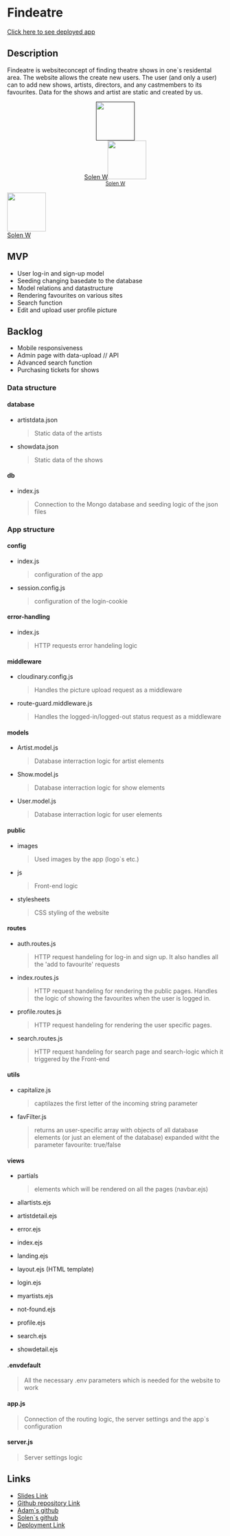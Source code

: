 # Findeatre

[Click here to see deployed app](https://findeatre.adaptable.app/)

## Description

Findeatre is websiteconcept of finding theatre shows in one`s residental area. The website allows the create new users. The user (and only a user) can to add new shows, artists, directors, and any castmembers to its favourites. Data for the shows and artist are static and created by us.

[<p align="center"><img src="https://github.com/solenwa.png" width="90px;"/><br /><sub><a href="https://github.com/solenwa">Solen W</a></sub><img src="https://github.com/aturike.png" width="90px;"/><br /><sub><a href="https://github.com/aturike">Solen W</a></sub></p>]()

[<img src="https://github.com/aturike.png" width="90px;"/><br /><sub><a href="https://github.com/aturike">Solen W</a></sub>](https://github.com/aturike)

## MVP

- User log-in and sign-up model
- Seeding changing basedate to the database
- Model relations and datastructure
- Rendering favourites on various sites
- Search function
- Edit and upload user profile picture

## Backlog

- Mobile responsiveness
- Admin page with data-upload // API
- Advanced search function
- Purchasing tickets for shows

### Data structure

#### database

- artistdata.json

  > Static data of the artists

- showdata.json

  > Static data of the shows

#### db

- index.js
  > Connection to the Mongo database and seeding logic of the json files

### App structure

#### config

- index.js

  > configuration of the app

- session.config.js

  > configuration of the login-cookie

#### error-handling

- index.js

  > HTTP requests error handeling logic

#### middleware

- cloudinary.config.js

  > Handles the picture upload request as a middleware

- route-guard.middleware.js

  > Handles the logged-in/logged-out status request as a middleware

#### models

- Artist.model.js

  > Database interraction logic for artist elements

- Show.model.js

  > Database interraction logic for show elements

- User.model.js
  > Database interraction logic for user elements

#### public

- images

  > Used images by the app (logo`s etc.)

- js

  > Front-end logic

- stylesheets
  > CSS styling of the website

#### routes

- auth.routes.js

  > HTTP request handeling for log-in and sign up. It also handles all the 'add to favourite' requests

- index.routes.js

  > HTTP request handeling for rendering the public pages. Handles the logic of showing the favourites when the user is logged in.

- profile.routes.js

  > HTTP request handeling for rendering the user specific pages.

- search.routes.js

  > HTTP request handeling for search page and search-logic which it triggered by the Front-end

#### utils

- capitalize.js

  > captilazes the first letter of the incoming string parameter

- favFilter.js

  > returns an user-specific array with objects of all database elements (or just an element of the database) expanded witht the parameter favourite: true/false

#### views

- partials

  > elements which will be rendered on all the pages (navbar.ejs)

- allartists.ejs
- artistdetail.ejs
- error.ejs
- index.ejs
- landing.ejs
- layout.ejs (HTML template)
- login.ejs
- myartists.ejs
- not-found.ejs
- profile.ejs
- search.ejs
- showdetail.ejs

#### .envdefault

> All the necessary .env parameters which is needed for the website to work

#### app.js

> Connection of the routing logic, the server settings and the app`s configuration

#### server.js

> Server settings logic

## Links

- [Slides Link](https://www.canva.com/design/DAFf92mGnB4/y3IN1_rGbYksDFPE9kX0jA/edit?utm_content=DAFf92mGnB4&utm_campaign=designshare&utm_medium=link2&utm_source=sharebutton)
- [Github repository Link](https://github.com/aturike/findeatre)
- [Adam`s github](https://github.com/aturike)
- [Solen`s github](https://github.com/solenwa)
- [Deployment Link](https://findeatre.adaptable.app/)

